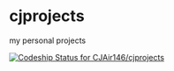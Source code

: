 cjprojects
==========

my personal projects

[ ![Codeship Status for CJAir146/cjprojects](https://www.codeship.io/projects/9271e9d0-04ff-0132-a8fd-2613281a1d2c/status)](https://www.codeship.io/projects/30780)
